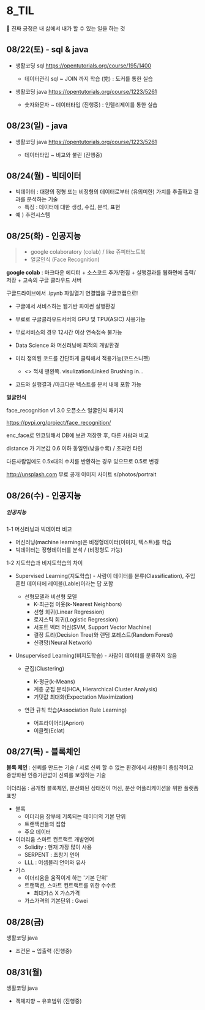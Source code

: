 # 8_TIL

:green_apple: 진짜 긍정은 내 삶에서 내가 할 수 있는 일을 하는 것



## 08/22(토) - sql & java

* 생활코딩 sql https://opentutorials.org/course/195/1400
  * 데이터관리 sql ~ JOIN 까지 학습 (完) : 도커를 통한 실습

* 생활코딩 java https://opentutorials.org/course/1223/5261
  * 숫자와문자 ~ 데이터타입 (진행중) : 인텔리제이를 통한 실습



## 08/23(일) - java

* 생활코딩 java https://opentutorials.org/course/1223/5261
  
  * 데이터타입 ~ 비교와 불린 (진행중)
  
  

## 08/24(월) - 빅데이터

- 빅데이터 :  대량의 정형 또는 비정형의 데이터로부터 (유의미한) 가치를 추출하고 결과를 분석하는 기술
  - 특징 : 데이터에 대한 생성, 수집, 분석, 표현
- 예 ) 추천시스템 



## 08/25(화) - 인공지능

> - google colaboratory (colab) / like 쥬피터노트북
> - 얼굴인식 (Face Recognition)

**google colab** : 마크다운 에디터 + 소스코드 추가/편집 + 실행결과를 웹화면에 출력/저장 + 고속의 구글 클라우드 서버

구글드라이브에서 .ipynb 파일열기 연결앱을 구글코랩으로!

- 구글에서 서비스하는 웹기반 파이썬 실행환경

- 무료로 구글클라우드서버의 GPU 및 TPU(ASIC) 사용가능

- 무료서비스의 경우 12시간 이상 연속접속 불가능

- Data Science 와 머신러닝에 최적의 개발환경

- 미리 정의된 코드를 간단하게 클릭해서 적용가능(코드스니펫)
  - <> 꺽새 맨왼쪽. visulization:Linked Brushing in...

- 코드와 실행결과 /마크다운 텍스트를 문서 내에 포함 가능



**얼굴인식** 

face_recognition v1.3.0  오픈소스 얼굴인식 패키지 

https://pypi.org/project/face_recognition/

enc_face로 인코딩해서 DB에 보관 저장한 후, 다른 사람과 비교

distance 가 기본값 0.6 이하 동일인(낮을수록) / 초과면 타인

다른사람임에도 0.5x대의 수치를 반환하는 경우 있으므로 0.5로 변경

http://unsplash.com 무료 공개 이미지 사이트 s/photos/portrait



## 08/26(수) - 인공지능

##### 인공지능

1-1 머신러닝과 빅데이터 비교

- 머신러닝(machine learning)은 비정형데이터(이미지, 텍스트)를 학습
- 빅데이터는 정형데이터를 분석 / (비정형도 가능)

1-2 지도학습과 비지도학습의 차이

- Supervised Learning(지도학습) - 사람이 데이터를 분류(Classification), 주입 훈련 데이터에 레이블(Lable)이라는 답 포함
  - 선형모델과 비선형 모델
    - K-최근접 이웃(k-Nearest Neighbors)
    - 선형 회귀(Linear Regression)
    - 로지스틱 회귀(Logistic Regression)
    - 서포트 벡터 머신(SVM, Support Vector Machine)
    - 결정 트리(Decision Tree)와 랜덤 포레스트(Random Forest)
    - 신경망(Neural Network)

- Unsupervised Learning(비지도학습) -  사람이 데이터를 분류하지 않음
  - 군집(Clustering)
    - K-평균(k-Means)
    - 계층 군집 분석(HCA, Hierarchical Cluster Analysis)
    - 기댓값 최대화(Expectation Maximization)

  - 연관 규칙 학습(Association Rule Learning)

    - 어프라이어리(Apriori)
    - 이클렛(Eclat)



## 08/27(목) - 블록체인

**블록 체인** : 신뢰를 만드는 기술 / 서로 신뢰 할 수 없는 환경에서 사람들이 중립적이고 중앙화된 인증기관없이 신뢰를 보장하는 기술

이더리움 : 공개형 블록체인, 분산화된 상태전이 머신, 분산 어플리케이션을 위한 플랫폼 표방

- 블록
  - 이더리움 장부에 기록되는 데이터의 기본 단위
  - 트랜잭션들의 집합
  - 주요 데이터
- 이더리움 스마트 컨트랙트 개발언어
  - Solidity : 현재 가장 많이 사용
  - SERPENT : 초창기 언어
  - LLL : 어셈블리 언어와 유사
- 가스
  - 이더리움을 움직이게 하는 '기본 단위'
  - 트랜잭션, 스마트 컨트랙트를 위한 수수료
    - 최대가스 X 가스가격
  - 가스가격의 기본단위 : Gwei



## 08/28(금)

생활코딩 java

* 조건문 ~ 입출력  (진행중)



## 08/31(월)

생활코딩 java

* 객체지향 ~  유효범위 (진행중)